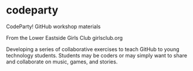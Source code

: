 # codeparty
CodeParty! GitHub workshop materials

From the Lower Eastside Girls Club  girlsclub.org

Developing a series of collaborative exercises to teach GitHub to young technology students.
Students may be coders or may simply want to share and collaborate on music, games, and stories.
